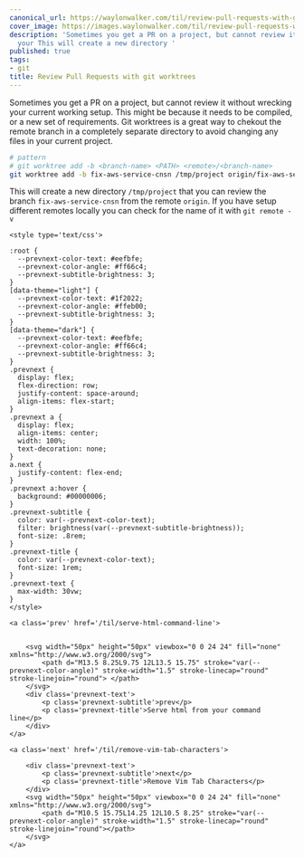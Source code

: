 ```yaml
---
canonical_url: https://waylonwalker.com/til/review-pull-requests-with-git-worktrees/
cover_image: https://images.waylonwalker.com/til/review-pull-requests-with-git-worktrees.png
description: 'Sometimes you get a PR on a project, but cannot review it without wrecking
  your This will create a new directory '
published: true
tags:
- git
title: Review Pull Requests with git worktrees
---
```


Sometimes you get a PR on a project, but cannot review it without wrecking your current working setup.  This might be because it needs to be compiled, or a new set of requirements.  Git worktrees is a great way to chekout the remote branch in a completely separate directory to avoid changing any files in your current project.

``` bash
# pattern
# git worktree add -b <branch-name> <PATH> <remote>/<branch-name>
git worktree add -b fix-aws-service-cnsn /tmp/project origin/fix-aws-service-cnsn
```

This will create a new directory `/tmp/project` that you can review the branch
`fix-aws-service-cnsn` from the remote `origin`.  If you have setup different remotes locally you can check for the name of it with `git remote -v`
<div class='prevnext'>

    <style type='text/css'>

    :root {
      --prevnext-color-text: #eefbfe;
      --prevnext-color-angle: #ff66c4;
      --prevnext-subtitle-brightness: 3;
    }
    [data-theme="light"] {
      --prevnext-color-text: #1f2022;
      --prevnext-color-angle: #ffeb00;
      --prevnext-subtitle-brightness: 3;
    }
    [data-theme="dark"] {
      --prevnext-color-text: #eefbfe;
      --prevnext-color-angle: #ff66c4;
      --prevnext-subtitle-brightness: 3;
    }
    .prevnext {
      display: flex;
      flex-direction: row;
      justify-content: space-around;
      align-items: flex-start;
    }
    .prevnext a {
      display: flex;
      align-items: center;
      width: 100%;
      text-decoration: none;
    }
    a.next {
      justify-content: flex-end;
    }
    .prevnext a:hover {
      background: #00000006;
    }
    .prevnext-subtitle {
      color: var(--prevnext-color-text);
      filter: brightness(var(--prevnext-subtitle-brightness));
      font-size: .8rem;
    }
    .prevnext-title {
      color: var(--prevnext-color-text);
      font-size: 1rem;
    }
    .prevnext-text {
      max-width: 30vw;
    }
    </style>
    
    <a class='prev' href='/til/serve-html-command-line'>
    

        <svg width="50px" height="50px" viewbox="0 0 24 24" fill="none" xmlns="http://www.w3.org/2000/svg">
            <path d="M13.5 8.25L9.75 12L13.5 15.75" stroke="var(--prevnext-color-angle)" stroke-width="1.5" stroke-linecap="round" stroke-linejoin="round"> </path>
        </svg>
        <div class='prevnext-text'>
            <p class='prevnext-subtitle'>prev</p>
            <p class='prevnext-title'>Serve html from your command line</p>
        </div>
    </a>
    
    <a class='next' href='/til/remove-vim-tab-characters'>
    
        <div class='prevnext-text'>
            <p class='prevnext-subtitle'>next</p>
            <p class='prevnext-title'>Remove Vim Tab Characters</p>
        </div>
        <svg width="50px" height="50px" viewbox="0 0 24 24" fill="none" xmlns="http://www.w3.org/2000/svg">
            <path d="M10.5 15.75L14.25 12L10.5 8.25" stroke="var(--prevnext-color-angle)" stroke-width="1.5" stroke-linecap="round" stroke-linejoin="round"></path>
        </svg>
    </a>
  </div>